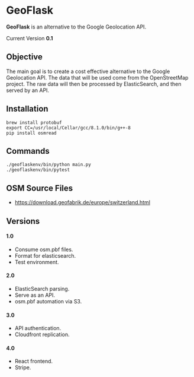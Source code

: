 # GeoFlask

**GeoFlask** is an alternative to the Google Geolocation API.

Current Version **0.1**

## Objective

The main goal is to create a cost effective alternative to the Google Geolocation API. The data that will be used come from the OpenStreetMap project. The raw data will then be processed by ElasticSearch, and then served by an API.

## Installation
    brew install protobuf
    export CC=/usr/local/Cellar/gcc/8.1.0/bin/g++-8
    pip install osmread

## Commands
    ./geoflaskenv/bin/python main.py
    ./geoflaskenv/bin/pytest

## OSM Source Files
* https://download.geofabrik.de/europe/switzerland.html

## Versions


#### 1.0
* Consume osm.pbf files.
* Format for elasticsearch.
* Test environment.

#### 2.0
* ElasticSearch parsing.
* Serve as an API.
* osm.pbf automation via S3.

#### 3.0
* API authentication.
* Cloudfront replication.

#### 4.0
* React frontend.
* Stripe.
